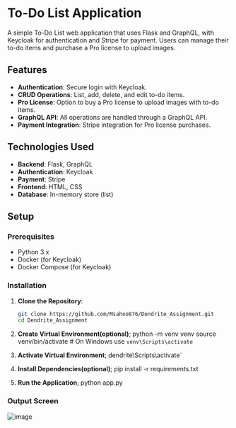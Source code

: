 # To-Do List Application

A simple To-Do List web application that uses Flask and GraphQL, with Keycloak for authentication and Stripe for payment. Users can manage their to-do items and purchase a Pro license to upload images.

## Features

- **Authentication**: Secure login with Keycloak.
- **CRUD Operations**: List, add, delete, and edit to-do items.
- **Pro License**: Option to buy a Pro license to upload images with to-do items.
- **GraphQL API**: All operations are handled through a GraphQL API.
- **Payment Integration**: Stripe integration for Pro license purchases.

## Technologies Used

- **Backend**: Flask, GraphQL
- **Authentication**: Keycloak
- **Payment**: Stripe
- **Frontend**: HTML, CSS
- **Database**: In-memory store (list)

## Setup

### Prerequisites

- Python 3.x
- Docker (for Keycloak)
- Docker Compose (for Keycloak)

### Installation

1. **Clone the Repository**:
   ```bash
   git clone https://github.com/Msahoo876/Dendrite_Assignment.git
   cd Dendrite_Assignment
   
2. **Create Virtual Environment(optional)**;
   python -m venv venv
   source venv/bin/activate  # On Windows use `venv\Scripts\activate`
   
4. **Activate Virtual Environment**;
   dendrite\Scripts\activate`
   
6. **Install Dependencies(optional)**;
   pip install -r requirements.txt

7. **Run the Application**;
   python app.py
   
### Output Screen
![image](https://github.com/user-attachments/assets/6d8fb9b3-172f-4c2f-827a-dbf3525e8ecd)

